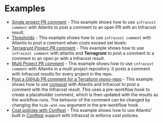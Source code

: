 # Examples

* [Single project PR comment](single_project) - This example shows how to use `infracost comment` with Atlantis to post a comment to an open PR with an Infracost result.
* [Thresholds](thresholds) - This example shows how to use `infracost comment` with Atlantis to post a comment when costs exceed set levels.
* [Terragrunt Project PR comment](terragrunt) - This example shows how to use `infracost comment` with atlantis and **Terragrunt** to post a comment to a comment to an open pr with a Infracost result.
* [Multi Project PR comment](single_project) - This example shows how to use `infracost comment` with Atlantis in a multi project repository. It posts a comment with Infracost results for every project in the repo.
* [Post a GitHub PR comment for a Terraform mono-repo](monorepo_github_comment) - This example shows how to use [compost](https://github.com/infracost/compost) with Atlantis and Infracost to post a comment with the Infracost result. This uses a pre-workflow hook to create a placeholder comment, which is then updated with the results as the workflow runs. The behavior of the comment can be changed by changing the `hide-and-new` argument in the pre-workflow hook.
* [Cost policies with Conftest](conftest) - This example shows how to use Atlantis' built in [Conftest](https://www.conftest.dev/) support with Infracost to enforce cost policies.
